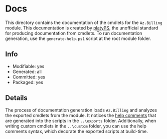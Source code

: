 # Docs
This directory contains the documentation of the cmdlets for the `Az.Billing` module. This documentation is created by [platyPS](https://www.powershellgallery.com/packages/platyPS), the unofficial standard for producing documentation from cmdlets. To run documentation generation, use the `generate-help.ps1` script at the root module folder.

## Info
- Modifiable: yes
- Generated: all
- Committed: yes
- Packaged: yes

## Details
The process of documentation generation loads `Az.Billing` and analyzes the exported cmdlets from the module. It notices the [help comments](https://docs.microsoft.com/en-us/powershell/module/microsoft.powershell.core/about/about_comment_based_help) that are generated into the scripts in the `..\exports` folder. Additionally, when writing custom cmdlets in the `..\custom` folder, you can use the help comments syntax, which decorate the exported scripts at build-time.